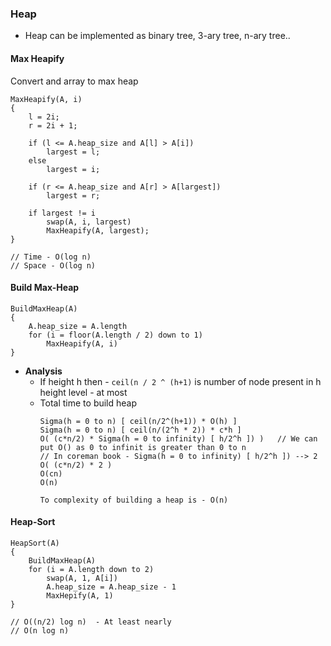 ### Heap
- Heap can be implemented as binary tree, 3-ary tree, n-ary tree..

#### Max Heapify
Convert and array to max heap
```
MaxHeapify(A, i)
{
    l = 2i;
    r = 2i + 1;

    if (l <= A.heap_size and A[l] > A[i])
        largest = l;
    else
        largest = i;

    if (r <= A.heap_size and A[r] > A[largest])
        largest = r;

    if largest != i
        swap(A, i, largest)
        MaxHeapify(A, largest);
}

// Time - O(log n)
// Space - O(log n)
```

#### Build Max-Heap
```
BuildMaxHeap(A)
{
    A.heap_size = A.length
    for (i = floor(A.length / 2) down to 1)
        MaxHeapify(A, i)
}
```

- **Analysis**  
  - If height h then - `ceil(n / 2 ^ (h+1)` is number of node present in h height level - at most
  - Total time to build heap
    ```
    Sigma(h = 0 to n) [ ceil(n/2^(h+1)) * O(h) ]
    Sigma(h = 0 to n) [ ceil(n/(2^h * 2)) * c*h ]
    O( (c*n/2) * Sigma(h = 0 to infinity) [ h/2^h ]) )   // We can put O() as 0 to infinit is greater than 0 to n
    // In coreman book - Sigma(h = 0 to infinity) [ h/2^h ]) --> 2
    O( (c*n/2) * 2 )
    O(cn)
    O(n)
    
    To complexity of building a heap is - O(n)
    ```

#### Heap-Sort
```
HeapSort(A)
{
    BuildMaxHeap(A)
    for (i = A.length down to 2)
        swap(A, 1, A[i])
        A.heap_size = A.heap_size - 1
        MaxHepify(A, 1)
}

// O((n/2) log n)  - At least nearly
// O(n log n)
```
